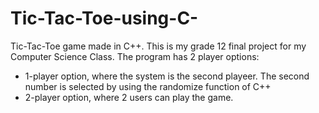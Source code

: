 # Tic-Tac-Toe-using-C-
Tic-Tac-Toe game made in C++. This is my grade 12 final project for my Computer Science Class. 
The program has 2 player options:
- 1-player option, where the system is the second playeer. The second number is selected by using the randomize function of C++
- 2-player option, where 2 users can play the game.
